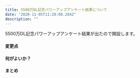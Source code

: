 ```yaml
---
title: 5500万DL記念パワーアップアンケート結果について
date: "2020-11-05T11:28:00.284Z"
description: ""
---
```


5500万DL記念パワーアップアンケート結果が出たので開設します。

#### 変更点

#### 何がよいか？

#### まとめ